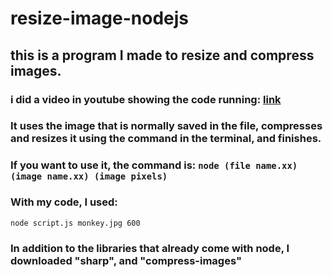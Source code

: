 # resize-image-nodejs

## this is a program I made to resize and compress images.
### i did a video in youtube showing the code running: <a href="https://www.youtube.com/watch?v=MlXtQOgjpUI&ab_channel=Corona">link</a>


### It uses the image that is normally saved in the file, compresses and resizes it using the command in the terminal, and finishes.

### If you want to use it, the command is: ```node (file name.xx) (image name.xx) (image pixels)```

### With my code, I used:

``` node script.js monkey.jpg 600 ```

### In addition to the libraries that already come with node, I downloaded "sharp", and <link>"compress-images"
